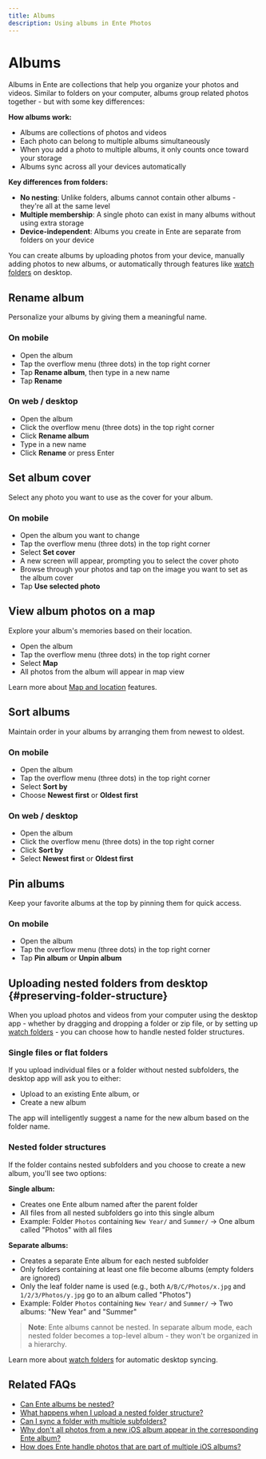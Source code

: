```yaml
---
title: Albums
description: Using albums in Ente Photos
---
```


# Albums

Albums in Ente are collections that help you organize your photos and videos. Similar to folders on your computer, albums group related photos together - but with some key differences:

**How albums work:**
- Albums are collections of photos and videos
- Each photo can belong to multiple albums simultaneously
- When you add a photo to multiple albums, it only counts once toward your storage
- Albums sync across all your devices automatically

**Key differences from folders:**
- **No nesting**: Unlike folders, albums cannot contain other albums - they're all at the same level
- **Multiple membership**: A single photo can exist in many albums without using extra storage
- **Device-independent**: Albums you create in Ente are separate from folders on your device

You can create albums by uploading photos from your device, manually adding photos to new albums, or automatically through features like [watch folders](/photos/features/backup-and-sync/watch-folders) on desktop.

## Rename album

Personalize your albums by giving them a meaningful name.

### On mobile

- Open the album
- Tap the overflow menu (three dots) in the top right corner
- Tap **Rename album**, then type in a new name
- Tap **Rename**

### On web / desktop

- Open the album
- Click the overflow menu (three dots) in the top right corner
- Click **Rename album**
- Type in a new name
- Click **Rename** or press Enter

## Set album cover

Select any photo you want to use as the cover for your album.

### On mobile

- Open the album you want to change
- Tap the overflow menu (three dots) in the top right corner
- Select **Set cover**
- A new screen will appear, prompting you to select the cover photo
- Browse through your photos and tap on the image you want to set as the album cover
- Tap **Use selected photo**

## View album photos on a map

Explore your album's memories based on their location.

- Open the album
- Tap the overflow menu (three dots) in the top right corner
- Select **Map**
- All photos from the album will appear in map view

Learn more about [Map and location](/photos/features/search-and-discovery/map-and-location) features.

## Sort albums

Maintain order in your albums by arranging them from newest to oldest.

### On mobile

- Open the album
- Tap the overflow menu (three dots) in the top right corner
- Select **Sort by**
- Choose **Newest first** or **Oldest first**

### On web / desktop

- Open the album
- Click the overflow menu (three dots) in the top right corner
- Click **Sort by**
- Select **Newest first** or **Oldest first**

## Pin albums

Keep your favorite albums at the top by pinning them for quick access.

### On mobile

- Open the album
- Tap the overflow menu (three dots) in the top right corner
- Tap **Pin album** or **Unpin album**

## Uploading nested folders from desktop {#preserving-folder-structure}

When you upload photos and videos from your computer using the desktop app - whether by dragging and dropping a folder or zip file, or by setting up [watch folders](/photos/features/backup-and-sync/watch-folders) - you can choose how to handle nested folder structures.

### Single files or flat folders

If you upload individual files or a folder without nested subfolders, the desktop app will ask you to either:
- Upload to an existing Ente album, or
- Create a new album

The app will intelligently suggest a name for the new album based on the folder name.

### Nested folder structures

If the folder contains nested subfolders and you choose to create a new album, you'll see two options:

**Single album:**
- Creates one Ente album named after the parent folder
- All files from all nested subfolders go into this single album
- Example: Folder `Photos` containing `New Year/` and `Summer/` → One album called "Photos" with all files

**Separate albums:**
- Creates a separate Ente album for each nested subfolder
- Only folders containing at least one file become albums (empty folders are ignored)
- Only the leaf folder name is used (e.g., both `A/B/C/Photos/x.jpg` and `1/2/3/Photos/y.jpg` go to an album called "Photos")
- Example: Folder `Photos` containing `New Year/` and `Summer/` → Two albums: "New Year" and "Summer"

> **Note**: Ente albums cannot be nested. In separate album mode, each nested folder becomes a top-level album - they won't be organized in a hierarchy.

Learn more about [watch folders](/photos/features/backup-and-sync/watch-folders) for automatic desktop syncing.

## Related FAQs

* [Can Ente albums be nested?](/photos/faq/albums-and-organization#nested-albums)
* [What happens when I upload a nested folder structure?](/photos/faq/albums-and-organization#nested-folders)
* [Can I sync a folder with multiple subfolders?](/photos/faq/albums-and-organization#sync-subfolders)
* [Why don't all photos from a new iOS album appear in the corresponding Ente album?](/photos/faq/albums-and-organization#ios-album-sync)
* [How does Ente handle photos that are part of multiple iOS albums?](/photos/faq/albums-and-organization#multiple-ios-albums)
